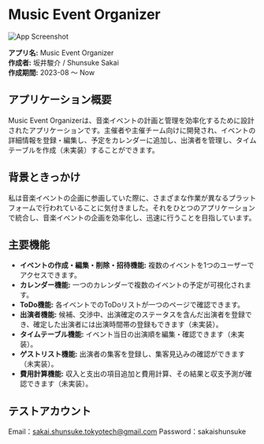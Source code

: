 # Music Event Organizer

![App Screenshot](/Music-Event-Organizer/public/img/app-screenshot.png)

**アプリ名:** Music Event Organizer  
**作成者:** 坂井駿介 / Shunsuke Sakai  
**作成期間:** 2023-08 ～ Now

## アプリケーション概要

Music Event Organizerは、音楽イベントの計画と管理を効率化するために設計されたアプリケーションです。主催者や主催チーム向けに開発され、イベントの詳細情報を登録・編集し、予定をカレンダーに追加し、出演者を管理し、タイムテーブルを作成（未実装）することができます。

## 背景ときっかけ

私は音楽イベントの企画に参画していた際に、さまざまな作業が異なるプラットフォームで行われていることに気付きました。それをひとつのアプリケーションで統合し、音楽イベントの企画を効率化し、迅速に行うことを目指しています。

## 主要機能

- **イベントの作成・編集・削除・招待機能:** 複数のイベントを1つのユーザーでアクセスできます。
- **カレンダー機能:** 一つのカレンダーで複数のイベントの予定が可視化されます。
- **ToDo機能:** 各イベントでのToDoリストが一つのページで確認できます。
- **出演者機能:** 候補、交渉中、出演確定のステータスを含んだ出演者を登録でき、確定した出演者には出演時間帯の登録もできます（未実装）。
- **タイムテーブル機能:** イベント当日の出演順を編集・確認できます（未実装）。
- **ゲストリスト機能:** 出演者の集客を登録し、集客見込みの確認ができます（未実装）。
- **費用計算機能:** 収入と支出の項目追加と費用計算、その結果と収支予測が確認できます（未実装）。

## テストアカウント

Email：sakai.shunsuke.tokyotech@gmail.com
Password：sakaishunsuke
